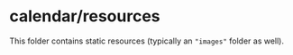 # calendar/resources

This folder contains static resources (typically an `"images"` folder as well).

